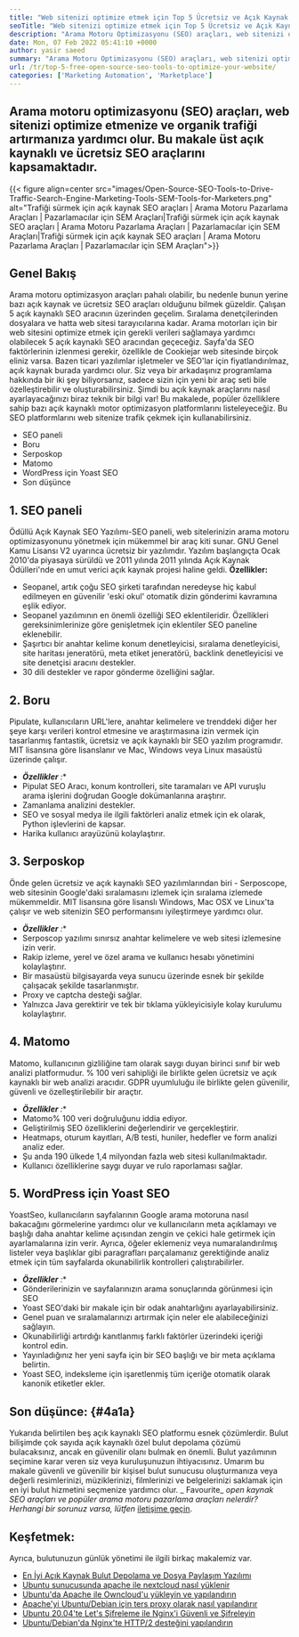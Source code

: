 ```yaml
---
title: "Web sitenizi optimize etmek için Top 5 Ücretsiz ve Açık Kaynak SEO Araçları '" 
seoTitle: "Web sitenizi optimize etmek için Top 5 Ücretsiz ve Açık Kaynak SEO Araçları" 
description: "Arama Motoru Optimizasyonu (SEO) araçları, web sitenizi optimize etmenize ve organik trafiği artırmanıza yardımcı olur. Bu makale popüler açık kaynaklı SEO araçlarını kapsamaktadır." 
date: Mon, 07 Feb 2022 05:41:10 +0000
author: yasir saeed
summary: "Arama Motoru Optimizasyonu (SEO) araçları, web sitenizi optimize etmenize ve organik trafiği artırmanıza yardımcı olur. Bu makale üst açık kaynaklı ve ücretsiz SEO araçlarını kapsamaktadır." 
url: /tr/top-5-free-open-source-seo-tools-to-optimize-your-website/
categories: ['Marketing Automation', 'Marketplace']
---
```


## Arama motoru optimizasyonu (SEO) araçları, web sitenizi optimize etmenize ve organik trafiği artırmanıza yardımcı olur. Bu makale üst açık kaynaklı ve ücretsiz SEO araçlarını kapsamaktadır.

{{< figure align=center src="images/Open-Source-SEO-Tools-to-Drive-Traffic-Search-Engine-Marketing-Tools-SEM-Tools-for-Marketers.png" alt="Trafiği sürmek için açık kaynak SEO araçları | Arama Motoru Pazarlama Araçları | Pazarlamacılar için SEM Araçları|Trafiği sürmek için açık kaynak SEO araçları | Arama Motoru Pazarlama Araçları | Pazarlamacılar için SEM Araçları|Trafiği sürmek için açık kaynak SEO araçları | Arama Motoru Pazarlama Araçları | Pazarlamacılar için SEM Araçları">}}


##  **Genel Bakış**  
Arama motoru optimizasyon araçları pahalı olabilir, bu nedenle bunun yerine bazı açık kaynak ve ücretsiz SEO araçları olduğunu bilmek güzeldir. Çalışan 5 açık kaynaklı SEO aracının üzerinden geçelim. Sıralama denetçilerinden dosyalara ve hatta web sitesi tarayıcılarına kadar. Arama motorları için bir web sitesini optimize etmek için gerekli verileri sağlamaya yardımcı olabilecek 5 açık kaynaklı SEO aracından geçeceğiz.
Sayfa'da SEO faktörlerinin izlenmesi gerekir, özellikle de Cookiejar web sitesinde birçok eliniz varsa. Bazen ticari yazılımlar işletmeler ve SEO'lar için fiyatlandırılmaz, açık kaynak burada yardımcı olur. Siz veya bir arkadaşınız programlama hakkında bir iki şey biliyorsanız, sadece sizin için yeni bir araç seti bile özelleştirebilir ve oluşturabilirsiniz. Şimdi bu açık kaynak araçlarını nasıl ayarlayacağınızı biraz teknik bir bilgi var!
Bu makalede, popüler özelliklere sahip bazı açık kaynaklı motor optimizasyon platformlarını listeleyeceğiz. Bu SEO platformlarını web sitenize trafik çekmek için kullanabilirsiniz.
  * SEO paneli
  * Boru
  * Serposkop
  * Matomo
  * WordPress için Yoast SEO
  * Son düşünce

## 1. SEO paneli
Ödüllü Açık Kaynak SEO Yazılımı-SEO paneli, web sitelerinizin arama motoru optimizasyonunu yönetmek için mükemmel bir araç kiti sunar. GNU Genel Kamu Lisansı V2 uyarınca ücretsiz bir yazılımdır. Yazılım başlangıçta Ocak 2010'da piyasaya sürüldü ve 2011 yılında 2011 yılında Açık Kaynak Ödülleri'nde en umut verici açık kaynak projesi haline geldi.
 **Özellikler:**  
  * Seopanel, artık çoğu SEO şirketi tarafından neredeyse hiç kabul edilmeyen en güvenilir 'eski okul' otomatik dizin gönderimi kavramına eşlik ediyor.
  * Seopanel yazılımının en önemli özelliği SEO eklentileridir. Özellikleri gereksinimlerinize göre genişletmek için eklentiler SEO paneline eklenebilir.
  * Şaşırtıcı bir anahtar kelime konum denetleyicisi, sıralama denetleyicisi, site haritası jeneratörü, meta etiket jeneratörü, backlink denetleyicisi ve site denetçisi aracını destekler.
  * 30 dili destekler ve rapor gönderme özelliğini sağlar.

## 2. Boru
Pipulate, kullanıcıların URL'lere, anahtar kelimelere ve trenddeki diğer her şeye karşı verileri kontrol etmesine ve araştırmasına izin vermek için tasarlanmış fantastik, ücretsiz ve açık kaynaklı bir SEO yazılım programıdır. MIT lisansına göre lisanslanır ve Mac, Windows veya Linux masaüstü üzerinde çalışır.
*  ***Özellikler**  :** 
  * Pipulat SEO Aracı, konum kontrolleri, site taramaları ve API vuruşlu arama işlerini doğrudan Google dokümanlarına araştırır.
  * Zamanlama analizini destekler.
  * SEO ve sosyal medya ile ilgili faktörleri analiz etmek için ek olarak, Python işlevlerini de kapsar.
  * Harika kullanıcı arayüzünü kolaylaştırır.

## 3. Serposkop
Önde gelen ücretsiz ve açık kaynaklı SEO yazılımlarından biri - Serposcope, web sitesinin Google'daki sıralamasını izlemek için sıralama izlemede mükemmeldir. MIT lisansına göre lisanslı Windows, Mac OSX ve Linux'ta çalışır ve web sitenizin SEO performansını iyileştirmeye yardımcı olur.
*  ***Özellikler**  :** 
  * Serposcop yazılımı sınırsız anahtar kelimelere ve web sitesi izlemesine izin verir.
  * Rakip izleme, yerel ve özel arama ve kullanıcı hesabı yönetimini kolaylaştırır.
  * Bir masaüstü bilgisayarda veya sunucu üzerinde esnek bir şekilde çalışacak şekilde tasarlanmıştır.
  * Proxy ve captcha desteği sağlar.
  * Yalnızca Java gerektirir ve tek bir tıklama yükleyicisiyle kolay kurulumu kolaylaştırır.

## 4. Matomo
Matomo, kullanıcının gizliliğine tam olarak saygı duyan birinci sınıf bir web analizi platformudur. % 100 veri sahipliği ile birlikte gelen ücretsiz ve açık kaynaklı bir web analizi aracıdır. GDPR uyumluluğu ile birlikte gelen güvenilir, güvenli ve özelleştirilebilir bir araçtır.
*  ***Özellikler**  :** 
  * Matomo% 100 veri doğruluğunu iddia ediyor.
  * Geliştirilmiş SEO özelliklerini değerlendirir ve gerçekleştirir.
  * Heatmaps, oturum kayıtları, A/B testi, huniler, hedefler ve form analizi analiz eder.
  * Şu anda 190 ülkede 1,4 milyondan fazla web sitesi kullanılmaktadır.
  * Kullanıcı özelliklerine saygı duyar ve rulo raporlaması sağlar.

## 5. WordPress için Yoast SEO
YoastSeo, kullanıcıların sayfalarının Google arama motoruna nasıl bakacağını görmelerine yardımcı olur ve kullanıcıların meta açıklamayı ve başlığı daha anahtar kelime açısından zengin ve çekici hale getirmek için ayarlamalarına izin verir. Ayrıca, öğeler eklemeniz veya numaralandırılmış listeler veya başlıklar gibi paragrafları parçalamanız gerektiğinde analiz etmek için tüm sayfalarda okunabilirlik kontrolleri çalıştırabilirler.
*  ***Özellikler**  :** 
  * Gönderilerinizin ve sayfalarınızın arama sonuçlarında görünmesi için SEO
  * Yoast SEO'daki bir makale için bir odak anahtarlığını ayarlayabilirsiniz.
  * Genel puan ve sıralamalarınızı artırmak için neler ele alabileceğinizi sağlayın.
  * Okunabilirliği artırdığı kanıtlanmış farklı faktörler üzerindeki içeriği kontrol edin.
  * Yayınladığınız her yeni sayfa için bir SEO başlığı ve bir meta açıklama belirtin.
  * Yoast SEO, indeksleme için işaretlenmiş tüm içeriğe otomatik olarak kanonik etiketler ekler.

##  **Son düşünce:**   {#4a1a}

Yukarıda belirtilen beş açık kaynaklı SEO platformu esnek çözümlerdir. Bulut bilişimde çok sayıda açık kaynaklı özel bulut depolama çözümü bulacaksınız, ancak en güvenilir olanı bulmak en önemli. Bulut yazılımının seçimine karar veren siz veya kuruluşunuzun ihtiyacısınız. Umarım bu makale güvenli ve güvenilir bir kişisel bulut sunucusu oluşturmanıza veya değerli resimlerinizi, müziklerinizi, filmlerinizi ve belgelerinizi saklamak için en iyi bulut hizmetini seçmenize yardımcı olur.
_ Favourite_ _open kaynak SEO araçları ve popüler arama motoru pazarlama araçları nelerdir? Herhangi bir sorunuz varsa, lütfen_ [iletişime geçin][1].

## Keşfetmek:
Ayrıca, bulutunuzun günlük yönetimi ile ilgili birkaç makalemiz var.
  * [En İyi Açık Kaynak Bulut Depolama ve Dosya Paylaşım Yazılımı][2]
  * [Ubuntu sunucusunda apache ile nextcloud nasıl yüklenir][3]
  * [Ubuntu'da Apache ile Owncloud'u yükleyin ve yapılandırın][4]
  * [Apache'yi Ubuntu/Debian için ters proxy olarak nasıl yapılandırır][5]
  * [Ubuntu 20.04'te Let's Şifreleme ile Nginx'i Güvenli ve Şifreleyin][6]
  * [Ubuntu/Debian'da Nginx'te HTTP/2 desteğini yapılandırın][7]



[1]: mailto:yasir.saeed@aspose.com
[2]: https://products.containerize.com/backup-and-sync/
[3]: https://blog.containerize.com/backup-and-sync-software/how-to-install-nextcloud-with-apache-on-ubuntu-server/
[4]: https://blog.containerize.com/backup-and-sync-software/how-to-install-and-configure-owncloud-with-apache-on-ubuntu/
[5]: https://blog.containerize.com/web-server-solution-stack/how-to-configure-apache-as-a-reverse-proxy-for-ubuntudebian/
[6]: https://blog.containerize.com/web-server-solution-stack/how-to-secure-nginx-with-letsencrypt-on-ubuntu-20-04/
[7]: https://blog.containerize.com/web-server-solution-stack/how-to-configure-http2-support-in-nginx-on-ubuntudebian/
